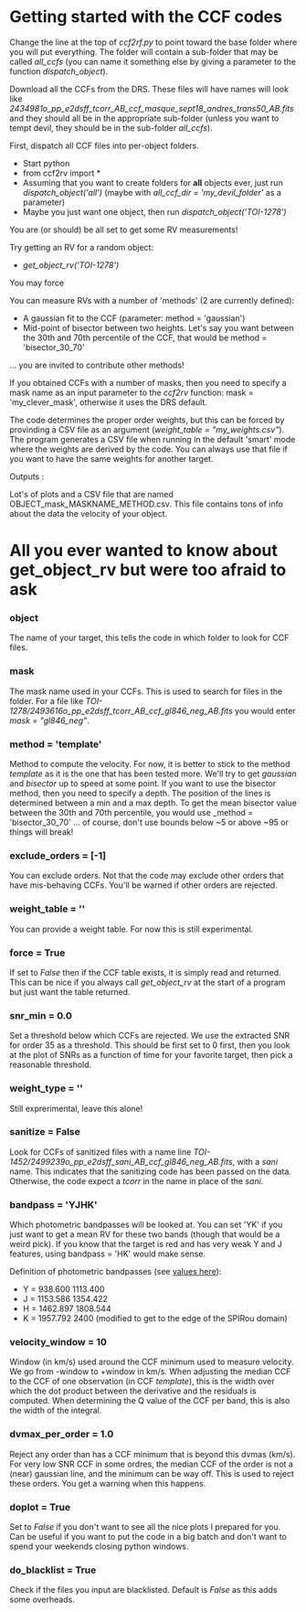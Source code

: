 # Getting started with the CCF codes


Change the line at the top of _ccf2rf.py_ to point toward the base
folder where you will put everything. The folder will contain a sub-folder 
that may be called _all_ccfs_ (you can name it something else by giving a 
parameter to the function _dispatch_object_).

Download all the CCFs from the DRS. These files will have names will look like _2434981o_pp_e2dsff_tcorr_AB_ccf_masque_sept18_andres_trans50_AB.fits_ and 
they should all be in the appropriate sub-folder (unless you want to tempt devil, they should be in the sub-folder
_all_ccfs_). 

First, dispatch all CCF files into per-object folders.
- Start python
- from ccf2rv import *
- Assuming that you want to create folders for **all** objects ever, just run 
_dispatch_object('all')_ (maybe with _all_ccf_dir = 'my_devil_folder'_ as a parameter)
- Maybe you just want one object, then run _dispatch_object('TOI-1278')_

You are (or should) be all set to get some RV measurements!

Try getting an RV for a random object:

- _get_object_rv('TOI-1278')_

You may force 

You can measure RVs with a number of 'methods' (2 are currently defined):

- A gaussian fit to the CCF (parameter: method = 'gaussian')
- Mid-point of bisector between two heights. Let's say you want between the 30th and 70th 
percentile of the CCF, that would be method = 'bisector_30_70'

... you are invited to contribute other methods!

If you obtained CCFs with a number of masks, then you need to specify a mask name as 
an input parameter to the _ccf2rv_ function: mask = 'my_clever_mask', otherwise it uses the DRS default.

The code determines the proper order weights, but this can be forced 
by provinding a CSV file as an argument (_weight_table = "my_weights.csv"_). The 
program generates a CSV file when running in the default 'smart' mode where 
the weights are derived by the code. You can always use that file if you want to
have the same weights for another target.

Outputs : 

Lot's of plots and a CSV file that are named OBJECT_mask_MASKNAME_METHOD.csv. This file
contains tons of info about the data the velocity of your object.



# All you ever wanted to know about get_object_rv but were too afraid to ask

### object 
The name of your target, this tells the code in which folder to look for CCF files.
### mask 
The mask name used in your CCFs. This is used to search for files in the folder. For a file like _TOI-1278/2493616o_pp_e2dsff_tcorr_AB_ccf_gl846_neg_AB.fits_
you would enter _mask = "gl846_neg"_.
### method = 'template'
Method to compute the velocity. For now, it is better to stick to the method _template_ as it is the one
that has been tested more. We'll try to get _gaussian_ and _bisector_ up to speed at some point. If
you want to use the bisector method, then you need to specify a depth. The position of the lines 
is determined between a min and a max depth. To get the mean bisector value between the 30th and 70th 
percentile, you would use _method = 'bisector_30_70' ... of course, don't use bounds below ~5 or 
above ~95 or things will break!
### exclude_orders = [-1]
You can exclude orders. Not that the code may exclude other orders that have mis-behaving CCFs. You'll be
warned if other orders are rejected.
### weight_table = ''
You can provide a weight table. For now this is still experimental.
### force = True
If set to _False_ then if the CCF table exists, it is simply read and returned. This can be nice 
if you always  call _get_object_rv_ at the start of a program but just want the table returned.
### snr_min = 0.0
Set a threshold below which CCFs are rejected. We use the extracted SNR for order 35 as a threshold. 
This should be first set to 0 first, then you look at the plot of SNRs as a function of time for your
favorite target, then pick a reasonable threshold.
### weight_type = ''
Still exprerimental, leave this alone!
### sanitize = False
Look for CCFs of sanitized files with a name line _TOI-1452/2499239o_pp_e2dsff_sani_AB_ccf_gl846_neg_AB.fits_,
with a _sani_ name. This indicates that the sanitizing code has been passed on the data. Otherwise, the 
code expect a _tcorr_ in the name in place of the _sani_.
### bandpass = 'YJHK'
Which photometric bandpasses will be looked at. You can set 'YK' if you just want to get a mean RV for these
two bands (though that would be a weird pick). If you know that the target is red and has very weak Y and J features,
using bandpass = 'HK' would make sense.

Definition of photometric bandpasses (see [values here](http://svo2.cab.inta-csic.es/svo/theory/fps3/index.php?mode=browse&gname=CFHT&gname2=Wircam&asttype=)):
* Y = 938.600	1113.400
* J = 1153.586	1354.422
* H = 1462.897	1808.544
* K = 1957.792	2400 (modified to get to the edge of the SPIRou domain)

### velocity_window = 10
Window (in km/s) used around the CCF minimum used to measure velocity. We go from -window to +window in km/s. 
When adjusting the median CCF to the CCF of one observation (in CCF _template_), this is the width over 
which the dot product between the derivative and the residuals is computed. When determining the Q value
of the CCF per band, this is also the width of the integral.
### dvmax_per_order = 1.0
Reject any order than has a CCF minimum that is beyond this dvmas (km/s). For very low SNR CCF in some ordres,
the median CCF of the order is not a (near) gaussian line, and the minimum can be way off. This is used 
to reject these orders. You get a warning when this happens.
### doplot = True
Set to _False_ if you don't want to see all the nice plots I prepared for you. Can be useful if you
want to put the code in a big batch and don't want to spend your weekends closing python windows.
### do_blacklist = True
Check if the files you input are blacklisted. Default is _False_ as this 
adds some overheads.
